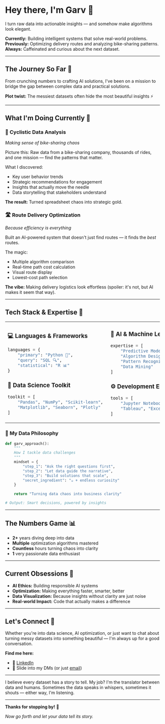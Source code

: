 # Hey there, I'm Garv 👋


I turn raw data into actionable insights — and somehow make algorithms look elegant.

**Currently:** Building intelligent systems that solve real-world problems.  
**Previously:** Optimizing delivery routes and analyzing bike-sharing patterns.  
**Always:** Caffeinated and curious about the next dataset.

---

## The Journey So Far 🚀

From crunching numbers to crafting AI solutions, I've been on a mission to bridge the gap between complex data and practical solutions.

**Plot twist:** The messiest datasets often hide the most beautiful insights ⚡

---

## What I'm Doing Currently 🔧

### 🚴 **Cyclistic Data Analysis**
*Making sense of bike-sharing chaos*

Picture this: Raw data from a bike-sharing company, thousands of rides, and one mission — find the patterns that matter.

What I discovered:
- Key user behavior trends
- Strategic recommendations for engagement
- Insights that actually move the needle
- Data storytelling that stakeholders understand

**The result:** Turned spreadsheet chaos into strategic gold.

### 🛣️ **Route Delivery Optimization**
*Because efficiency is everything*

Built an AI-powered system that doesn't just find routes — it finds the *best* routes.

The magic:
- Multiple algorithm comparison
- Real-time path cost calculation
- Visual route display
- Lowest-cost path selection

**The vibe:** Making delivery logistics look effortless (spoiler: it's not, but AI makes it seem that way).

---

## Tech Stack & Expertise 🎯

<table>
<tr>
<td width="50%">

### 💻 **Languages & Frameworks**
```python
languages = {
    "primary": "Python 🐍",
    "query": "SQL 🔍", 
    "statistical": "R 📊"
}
```

### 🧠 **Data Science Toolkit**
```python
toolkit = [
    "Pandas", "NumPy", "Scikit-learn", 
    "Matplotlib", "Seaborn", "Plotly"
]
```

</td>
<td width="50%">

### 🤖 **AI & Machine Learning**
```python
expertise = [
    "Predictive Modeling",
    "Algorithm Design", 
    "Pattern Recognition",
    "Data Mining"
]
```

### ⚙️ **Development Environment**
```python
tools = [
    "Jupyter Notebooks", "Git", 
    "Tableau", "Excel", "VS Code"
]
```

</td>
</tr>
</table>

### 🎨 **My Data Philosophy**
```python
def garv_approach():
    """
    How I tackle data challenges
    """
    mindset = {
        "step_1": "Ask the right questions first",
        "step_2": "Let data guide the narrative", 
        "step_3": "Build solutions that scale",
        "secret_ingredient": "☕ + endless curiosity"
    }
    
    return "Turning data chaos into business clarity"

# Output: Smart decisions, powered by insights
```

---

## The Numbers Game 📊

- **2+** years diving deep into data
- **Multiple** optimization algorithms mastered
- **Countless** hours turning chaos into clarity
- **1** very passionate data enthusiast

---

## Current Obsessions 🎯

- **AI Ethics:** Building responsible AI systems
- **Optimization:** Making everything faster, smarter, better
- **Data Visualization:** Because insights without clarity are just noise
- **Real-world Impact:** Code that actually makes a difference

---

## Let's Connect 🤝

Whether you're into data science, AI optimization, or just want to chat about turning messy datasets into something beautiful — I'm always up for a good conversation.

**Find me here:**
- 💼 [LinkedIn](https://www.linkedin.com/in/garvgulati)
- 📧 Slide into my DMs (or just [email](gulati.garv03@gmail.com))

---

I believe every dataset has a story to tell. My job? I'm the translator between data and humans. Sometimes the data speaks in whispers, sometimes it shouts — either way, I'm listening.

---

**Thanks for stopping by!** 🌟

*Now go forth and let your data tell its story.*
